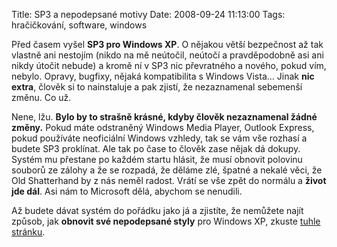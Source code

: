 Title: SP3 a nepodepsané motivy
Date: 2008-09-24 11:13:00
Tags: hračičkování, software, windows

Před časem vyšel **SP3 pro Windows XP**. O nějakou větší bezpečnost až tak vlastně ani nestojím (nikdo na mě neútočil, neútočí a pravděpodobně asi ani nikdy útočit nebude) a kromě ní v SP3 nic převratného a nového, pokud vím, nebylo. Opravy, bugfixy, nějaká kompatibilita s Windows Vista… Jinak **nic extra**, člověk si to nainstaluje a pak zjistí, že nezaznamenal sebemenší změnu. Co už.

Nene, lžu. **Bylo by to strašně krásné, kdyby člověk nezaznamenal žádné změny.** Pokud máte odstraněný Windows Media Player, Outlook Express, pokud používáte neoficiální Windows vzhledy, tak se vám vše rozhasí a budete SP3 proklínat. Ale tak po čase to člověk zase nějak dá dokupy. Systém mu přestane po každém startu hlásit, že musí obnovit polovinu souborů ze zálohy a že se rozpadá, že děláme zlé, špatné a nekalé věci, že Old Shatterhand by z nás neměl radost. Vrátí se vše zpět do normálu a **život jde dál**. Asi nám to Microsoft dělá, abychom se nenudili.

Až budete dávat systém do pořádku jako já a zjistíte, že nemůžete najít způsob, jak **obnovit své nepodepsané styly** pro Windows XP,
zkuste [tuhle stránku](http://www.ovsem.net/windows-xp/sp3-uxtheme-patcher-11-pouzivejte-nepodepsane-motivy-pro-windows-xp-sp3).